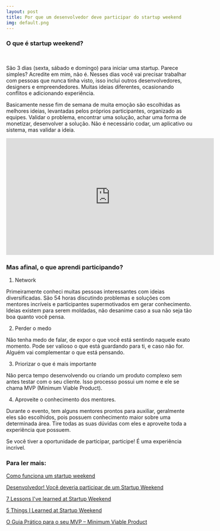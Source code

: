 ```yaml
---
layout: post
title: Por que um desenvolvedor deve participar do startup weekend
img: default.png
---
```


### O que é startup weekend?

<br/>

São 3 dias (sexta, sábado e domingo) para iniciar uma startup. Parece simples? Acredite em mim, não é.  Nesses dias você vai precisar trabalhar com pessoas que nunca tinha visto, isso inclui outros desenvolvedores, designers e empreendedores. Muitas ideias diferentes, ocasionando conflitos e adicionando experiência. 


Basicamente nesse fim de semana de muita emoção são escolhidas as melhores ideias, levantadas pelos próprios participantes, organizado as equipes. Validar o problema, encontrar uma solução, achar uma forma de monetizar, desenvolver a solução. Não é necessário codar, um aplicativo ou sistema, mas validar a ideia.


<iframe width="560" height="315" src="https://www.youtube.com/embed/xwB7eS2bibE" frameborder="0" allowfullscreen></iframe>

### Mas afinal, o que aprendi participando?

1)	Network

Primeiramente conheci muitas pessoas interessantes com ideias diversificadas. São 54 horas discutindo problemas e soluções com mentores incríveis e participantes supermotivados em gerar conhecimento. Ideias existem para serem moldadas, não desanime caso a sua não seja tão boa quanto você pensa. 

2)	Perder o medo

Não tenha medo de falar, de expor o que você está sentindo naquele exato momento. Pode ser valioso o que está guardando para ti, e caso não for. Alguém vai complementar o que está pensando.

3)	Priorizar o que é mais importante

Não perca tempo desenvolvendo ou criando um produto complexo sem antes testar com o seu cliente. Isso processo possui um nome e ele se chama MVP (Minimum Viable Product).

4)	Aproveite o conhecimento dos mentores.

Durante o evento, tem alguns mentores prontos para auxiliar, geralmente eles são escolhidos, pois possuem conhecimento maior sobre uma determinada área. Tire todas as suas dúvidas com eles e aproveite toda a experiência que possuem.

Se você tiver a oportunidade de participar, participe! É uma experiência incrível.

### Para ler mais:

[Como funciona um startup weekend](http://bizstart.com.br/como-funciona-um-startup-weekend)

[Desenvolvedor! Você deveria participar de um Startup Weekend](https://medium.com/@eminetto/desenvolvedor-voc%C3%AA-deveria-participar-de-um-startup-weekend-87b791aaf1a7)

[7 Lessons I've learned at Startup Weekend](http://www.techstars.com/content/community/7-lessons-ive-learned-startup-weekend)

[5 Things I Learned at Startup Weekend](https://www.blackstonemedia.com/5-things-i-learned-at-startup-weekend)

[O Guia Prático para o seu MVP – Minimum Viable Product](https://endeavor.org.br/mvp)
